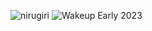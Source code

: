 ![nirugiri](https://img.shields.io/static/v1?label=nirugiri&message=1300203&color=ff69b4)
![Wakeup Early 2023](https://img.shields.io/badge/Wakeup_Early_2023-28/30-blue)
